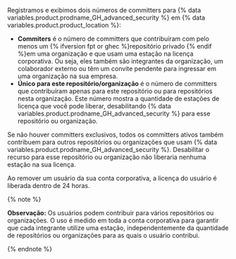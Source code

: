 Registramos e exibimos dois números de committers para {% data variables.product.prodname_GH_advanced_security %} em {% data variables.product.product_location %}:

- **Commiters** é o número de committers que contribuíram com pelo menos um {% ifversion fpt or ghec %}repositório privado {% endif %}em uma organização e que usam uma estação na licença corporativa. Ou seja, eles também são integrantes da organização, um colaborador externo ou têm um convite pendente para ingressar em uma organização na sua empresa.
- **Único para este repositório/organização** é o número de committers que contribuíram apenas para este repositório ou para repositórios nesta organização. Este número mostra a quantidade de estações de licença que você pode liberar, desabilitando {% data variables.product.prodname_GH_advanced_security %} para esse repositório ou organização.

Se não houver committers exclusivos, todos os committers ativos também contribuem para outros repositórios ou organizações que usam {% data variables.product.prodname_GH_advanced_security %}. Desabilitar o recurso para esse repositório ou organização não liberaria nenhuma estação na sua licença.

Ao remover um usuário da sua conta corporativa, a licença do usuário é liberada dentro de 24 horas.

{% note %}

**Observação:** Os usuários podem contribuir para vários repositórios ou organizações. O uso é medido em toda a conta corporativa para garantir que cada integrante utilize uma estação, independentemente da quantidade de repositórios ou organizações para as quais o usuário contribui.

{% endnote %}
